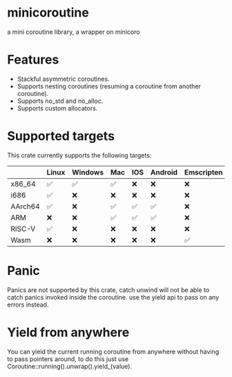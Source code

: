 # minicoroutine
a mini coroutine library, a wrapper on minicoro

# Features
- Stackful asymmetric coroutines.
- Supports nesting coroutines (resuming a coroutine from another coroutine).
- Supports no_std and no_alloc.
- Supports custom allocators.

# Supported targets
This crate currently supports the following targets:

|         | Linux | Windows | Mac | IOS | Android | Emscripten |
| ------- |-------|---------|-----|-----| ------- | ---------- |
| x86_64  | ✅   | ✅      | ✅ | ❌ |  ❌     |  ❌        |
| i686    | ✅   | ❌      | ❌ | ❌ |  ❌     |  ❌        |
| AArch64 | ✅   | ❌      | ✅ | ✅ |  ✅     |  ❌        |
| ARM     | ❌   | ❌      | ✅ | ✅ |  ✅     |  ❌        |
| RISC-V  | ✅   | ❌      | ❌ | ❌ |  ❌     |  ❌        |
| Wasm    | ❌   | ❌      | ❌ | ❌ |  ❌     |  ✅        |

# Panic
Panics are not supported by this crate, catch unwind will not be able to catch panics invoked inside the coroutine.
use the yield api to pass on any errors instead.

# Yield from anywhere
You can yield the current running coroutine from anywhere without having to pass pointers around, to do this just use Coroutine::running().unwrap().yield_(value).